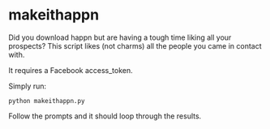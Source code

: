 # makeithappn

Did you download happn but are having a tough time liking all your prospects?
This script likes (not charms) all the people you came in contact with.

It requires a Facebook access_token.

Simply run:

```
python makeithappn.py
```

Follow the prompts and it should loop through the results.
